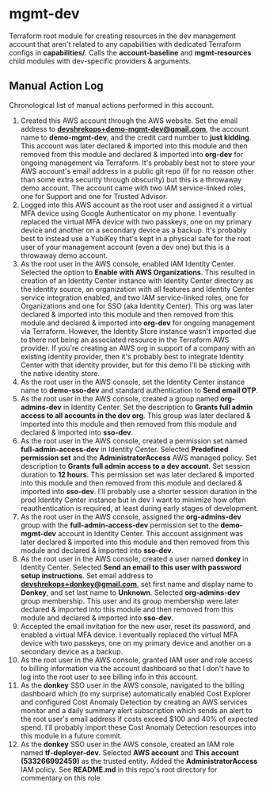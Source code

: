 # mgmt-dev

Terraform root module for creating resources in the dev management account that aren't related to any capabilities with dedicated Terraform configs in **capabilities/**. Calls the **account-baseline** and **mgmt-resources** child modules with dev-specific providers & arguments.

## Manual Action Log

Chronological list of manual actions performed in this account.

1. Created this AWS account through the AWS website. Set the email address to **devshrekops+demo-mgmt-dev@gmail.com**, the account name to **demo-mgmt-dev**, and the credit card number to **just kidding**. This account was later declared & imported into this module and then removed from this module and declared & imported into **org-dev** for ongoing management via Terraform. It's probably best not to store your AWS account's email address in a public git repo (if for no reason other than some extra security through obscurity) but this is a throwaway demo account. The account came with two IAM service-linked roles, one for Support and one for Trusted Advisor.
2. Logged into this AWS account as the root user and assigned it a virtual MFA device using Google Authenticator on my phone. I eventually replaced the virtual MFA device with two passkeys, one on my primary device and another on a secondary device as a backup. It's probably best to instead use a YubiKey that's kept in a physical safe for the root user of your management account (even a dev one) but this is a throwaway demo account.
3. As the root user in the AWS console, enabled IAM Identity Center. Selected the option to **Enable with AWS Organizations**. This resulted in creation of an Identity Center instance with Identity Center directory as the identity source, an organization with all features and Identity Center service integration enabled, and two IAM service-linked roles, one for Organizations and one for SSO (aka Identity Center). This org was later declared & imported into this module and then removed from this module and declared & imported into **org-dev** for ongoing management via Terraform. However, the Identity Store instance wasn't imported due to there not being an associated resource in the Terraform AWS provider. If you're creating an AWS org in support of a company with an existing identity provider, then it's probably best to integrate Identity Center with that identity provider, but for this demo I'll be sticking with the native identity store.
4. As the root user in the AWS console, set the Identity Center instance name to **demo-sso-dev** and standard authentication to **Send email OTP**.
5. As the root user in the AWS console, created a group named **org-admins-dev** in Identity Center. Set the description to **Grants full admin access to all accounts in the dev org**. This group was later declared & imported into this module and then removed from this module and declared & imported into **sso-dev**.
6. As the root user in the AWS console, created a permission set named **full-admin-access-dev** in Identity Center. Selected **Predefined permission set** and the **AdministratorAccess** AWS managed policy. Set description to **Grants full admin access to a dev account**. Set session duration to **12 hours**. This permission set was later declared & imported into this module and then removed from this module and declared & imported into **sso-dev**. I'll probably use a shorter session duration in the prod Identity Center instance but in dev I want to minimize how often reauthentication is required, at least during early stages of development.
7. As the root user in the AWS console, assigned the **org-admins-dev** group with the **full-admin-access-dev** permission set to the **demo-mgmt-dev** account in Identity Center. This account assignment was later declared & imported into this module and then removed from this module and declared & imported into **sso-dev**.
8. As the root user in the AWS console, created a user named **donkey** in Identity Center. Selected **Send an email to this user with password setup instructions**. Set email address to **devshrekops+donkey@gmail.com**, set first name and display name to **Donkey**, and set last name to **Unknown**. Selected **org-admins-dev** group membership. This user and its group membership were later declared & imported into this module and then removed from this module and declared & imported into **sso-dev**.
9. Accepted the email invitation for the new user, reset its password, and enabled a virtual MFA device. I eventually replaced the virtual MFA device with two passkeys, one on my primary device and another on a secondary device as a backup.
10. As the root user in the AWS console, granted IAM user and role access to billing information via the account dashboard so that I don't have to log into the root user to see billing info in this account.
11. As the **donkey** SSO user in the AWS console, navigated to the billing dashboard which (to my surprise) automatically enabled Cost Explorer and configured Cost Anomaly Detection by creating an AWS services monitor and a daily summary alert subscription which sends an alert to the root user's email address if costs exceed $100 and 40% of expected spend. I'll probably import these Cost Anomaly Detection resources into this module in a future commit.
12. As the **donkey** SSO user in the AWS console, created an IAM role named **tf-deployer-dev**. Selected **AWS account** and **This account (533266992459)** as the trusted entity. Added the **AdministratorAccess** IAM policy. See **README.md** in this repo's root directory for commentary on this role.
